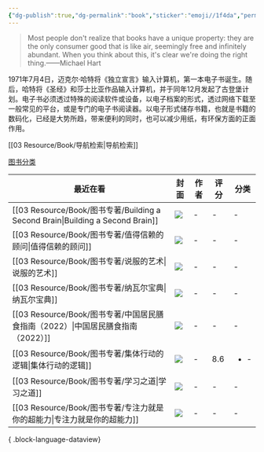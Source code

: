 ```yaml
---
{"dg-publish":true,"dg-permalink":"book","sticker":"emoji//1f4da","permalink":"/book/","dgPassFrontmatter":true}
---
```



> Most people don't realize that books have a unique property: they are the only consumer good that is like air, seemingly free and infinitely abundant. When you think about this, it's clear we're doing the right thing.——Michael Hart


1971年7月4日，迈克尔·哈特将《独立宣言》输入计算机，第一本电子书诞生。随后，哈特将《圣经》和莎士比亚作品输入计算机，并于同年12月发起了古登堡计划。电子书必须透过特殊的阅读软件或设备，以电子档案的形式，透过网络下载至一般常见的平台，或是专门的电子书阅读器。以电子形式储存书籍，也就是书籍的数码化，已经是大势所趋，带来便利的同时，也可以减少用纸，有环保方面的正面作用。

[[03 Resource/Book/导航检索\|导航检索]]

[图书分类](%E9%A5%B6%E4%B8%B0%E4%B9%A6%E6%88%BF%208dc59f7e00d74b6197240d02fa291423/%E5%9B%BE%E4%B9%A6%E5%88%86%E7%B1%BB%2081b98c6fba004392b7ee8fc0a3ec7e9f.md)





| 最近在看                                                                          | 封面      | 作者 | 评分  | 分类                   |
| ----------------------------------------------------------------------------- | ------- | -- | --- | -------------------- |
| [[03 Resource/Book/图书专著/Building a Second Brain\|Building a Second Brain]] | ![](\-) | \- | \-  | \-                   |
| [[03 Resource/Book/图书专著/值得信赖的顾问\|值得信赖的顾问]]                                 | ![](\-) | \- | \-  | \-                   |
| [[03 Resource/Book/图书专著/说服的艺术\|说服的艺术]]                                     | ![](\-) | \- | \-  | \-                   |
| [[03 Resource/Book/图书专著/纳瓦尔宝典\|纳瓦尔宝典]]                                     | ![](\-) | \- | \-  | \-                   |
| [[03 Resource/Book/图书专著/中国居民膳食指南（2022）\|中国居民膳食指南（2022）]]                   | ![](\-) | \- | \-  | \-                   |
| [[03 Resource/Book/图书专著/集体行动的逻辑\|集体行动的逻辑]]                                 | ![](\-) | \- | 8.6 | <ul><li>\-</li></ul> |
| [[03 Resource/Book/图书专著/学习之道\|学习之道]]                                       | ![](\-) | \- | \-  | \-                   |
| [[03 Resource/Book/图书专著/专注力就是你的超能力\|专注力就是你的超能力]]                           | ![](\-) | \- | \-  | \-                   |

{ .block-language-dataview}


